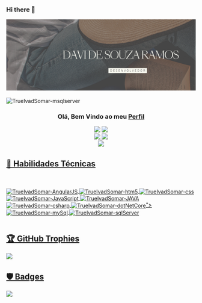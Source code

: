 ### Hi there 👋
<p align="center">
  <a href="https://www.linkedin.com/in/davi-souza-ramos/" target="_blank" rel="noreferrer"><img src=https://raw.githubusercontent.com/TrueIvadSomar/TrueIvadSomar/main/.github/workflows/3.png alt="my banner"></a>
</p>
<img align="center" alt="TrueIvadSomar-msqlserver"  src="https://komarev.com/ghpvc/?username=TrueIvadSomar&style=flat-square">
<div align="center">
<h3 align="center">
 Olá, Bem Vindo ao meu <a href="https://www.linkedin.com/in/davi-souza-ramos/" target="_blank" rel="noreferrer">Perfil</a>
</h3>
 <a href = "mailto:davidsr.profissional@gmail.com"><img src="https://img.shields.io/badge/-Gmail-%23333?style=for-the-badge&logo=gmail&logoColor=red" target="_blank"></a>
 <a href="https://www.linkedin.com/in/davi-souza-ramos/" target="_blank"><img src="https://img.shields.io/badge/-LinkedIn-%230077B5?style=for-the-badge&logo=linkedin&logoColor=white" target="_blank"></a> 
</div>
<div align="center">
  <a href="https://github.com/TrueIvadSomar">
  <img height="165em" src="https://github-readme-stats.vercel.app/api?username=TrueIvadSomar&show_icons=true&theme=highcontrast&include_all_commits=true&count_private=true"/>
  <img height="165em" src="https://github-readme-stats.vercel.app/api/top-langs/?username=TrueIvadSomar&layout=compact&langs_count=7&theme=highcontrast"/>
</div>
</div>
  <div align="center">
  <img src="https://github-readme-streak-stats.herokuapp.com/?user=TrueIvadSomar&theme=highcontrast">
 </div>
 <h2> 💼 Habilidades Técnicas </h2>
 <div style="display: inline_block"><br>
 <br>

  <img height = "70cm" align="center" alt="TrueIvadSomar-AngularJS"  src="https://cdn.jsdelivr.net/gh/devicons/devicon/icons/angularjs/angularjs-original.svg"/>
  <img height = "70cm" align="center" alt="TrueIvadSomar-htm5"  src="https://cdn.jsdelivr.net/gh/devicons/devicon/icons/html5/html5-original.svg">
  <img height = "70cm" align="center" alt="TrueIvadSomar-css"  src="https://cdn.jsdelivr.net/gh/devicons/devicon/icons/css3/css3-original.svg">
  <img height = "70cm" align="center" alt="TrueIvadSomar-JavaScript"  src="https://cdn.jsdelivr.net/gh/devicons/devicon/icons/javascript/javascript-original.svg">
  <img height = "70cm" align="center" alt="TrueIvadSomar-JAVA" src="https://cdn.jsdelivr.net/gh/devicons/devicon/icons/java/java-original-wordmark.svg">
  <img height = "70cm" align="center" alt="TrueIvadSomar-csharp"  src="https://cdn.jsdelivr.net/gh/devicons/devicon/icons/csharp/csharp-original.svg">
  <img height = "70cm" align="center" alt="TrueIvadSomar-dotNetCore"  src="<img height = "70cm" align="center" alt="TrueIvadSomar-csharp      src="https://cdn.jsdelivr.net/gh/devicons/devicon/icons/csharp/csharp-original.svg">">
  <img height = "70cm" align="center" alt="TrueIvadSomar-mySql"  src="https://cdn.jsdelivr.net/gh/devicons/devicon/icons/mysql/mysql-original.svg">
  <img height = "70cm" align="center" alt="TrueIvadSomar-sqlServer"  src="https://cdn.jsdelivr.net/gh/devicons/devicon/icons/microsoftsqlserver/microsoftsqlserver-plain-wordmark.svg">
                    
</div>
<br>
 <h2>🏆 GitHub Trophies</h2>
 <img src="https://github-profile-trophy.vercel.app/?username=TrueIvadSomar&theme=nord&column=7" >
 
<h2>🛡️ Badges</h2>
<div>
 <img src="https://user-images.githubusercontent.com/76605149/211633462-559d4e83-4b7e-4fd8-8056-6e0c137daa00.png" width="200px"/>
 </div>
